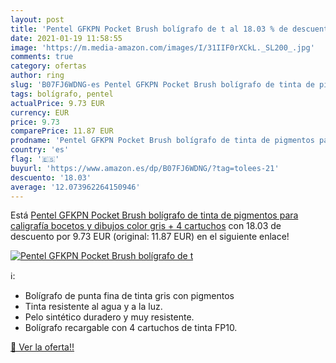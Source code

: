 ```yaml
---
layout: post
title: 'Pentel GFKPN Pocket Brush bolígrafo de t al 18.03 % de descuento'
date: 2021-01-19 11:58:55
image: 'https://m.media-amazon.com/images/I/31IIF0rXCkL._SL200_.jpg'
comments: true
category: ofertas
author: ring
slug: 'B07FJ6WDNG-es Pentel GFKPN Pocket Brush bolígrafo de tinta de pigmentos...'
tags: bolígrafo, pentel
actualPrice: 9.73 EUR
currency: EUR
price: 9.73
comparePrice: 11.87 EUR
prodname: 'Pentel GFKPN Pocket Brush bolígrafo de tinta de pigmentos para caligrafía  bocetos y dibujos  color gris + 4 cartuchos'
country: 'es'
flag: '🇪🇸'
buyurl: 'https://www.amazon.es/dp/B07FJ6WDNG/?tag=tolees-21'
descuento: '18.03'
average: '12.073962264150946'
---
```


Está [Pentel GFKPN Pocket Brush bolígrafo de tinta de pigmentos para caligrafía  bocetos y dibujos  color gris + 4 cartuchos](https://www.amazon.es/dp/B07FJ6WDNG/?tag=tolees-21) con 18.03 de descuento por 9.73 EUR (original: 11.87 EUR) en el siguiente enlace!

[![Pentel GFKPN Pocket Brush bolígrafo de t](https://m.media-amazon.com/images/I/31IIF0rXCkL._SL200_.jpg)](https://www.amazon.es/dp/B07FJ6WDNG/?tag=tolees-21)

ℹ️:

- Bolígrafo de punta fina de tinta gris con pigmentos
- Tinta resistente al agua y a la luz.
- Pelo sintético duradero y muy resistente.
- Bolígrafo recargable con 4 cartuchos de tinta FP10.

[🛒 Ver la oferta!!](https://www.amazon.es/dp/B07FJ6WDNG/?tag=tolees-21)
